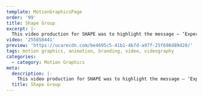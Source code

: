 ```yaml
---
template: MotionGraphicsPage
order: '99'
title: Shape Group
excerpt: |-
  This video production for SHAPE was to highlight the message – ‘Experience Better’ – For nearly 30 years SHAPE has delivered both large and small fitout and refurbishment projects for some of Australia’s leading organisations. With a focus on collaboration and zero disruption to business operations, SHAPE brings a partnership approach to project delivery to ensure the journey is enjoyable for all stakeholders.
video: '255858441'
preview: 'https://ucarecdn.com/be4695c5-41b1-4b7d-a97f-25f698d89d20/'
tags: motion graphics, animation, branding, video, videography
categories:
  - category: Motion Graphics
meta:
  description: |-
    This video production for SHAPE was to highlight the message – ‘Experience Better’ – For nearly 30 years SHAPE has delivered both large and small fitout and refurbishment projects for some of Australia’s leading organisations. With a focus on collaboration and zero disruption to business operations, SHAPE brings a partnership approach to project delivery to ensure the journey is enjoyable for all stakeholders.
  title: Shape Group
---
```

